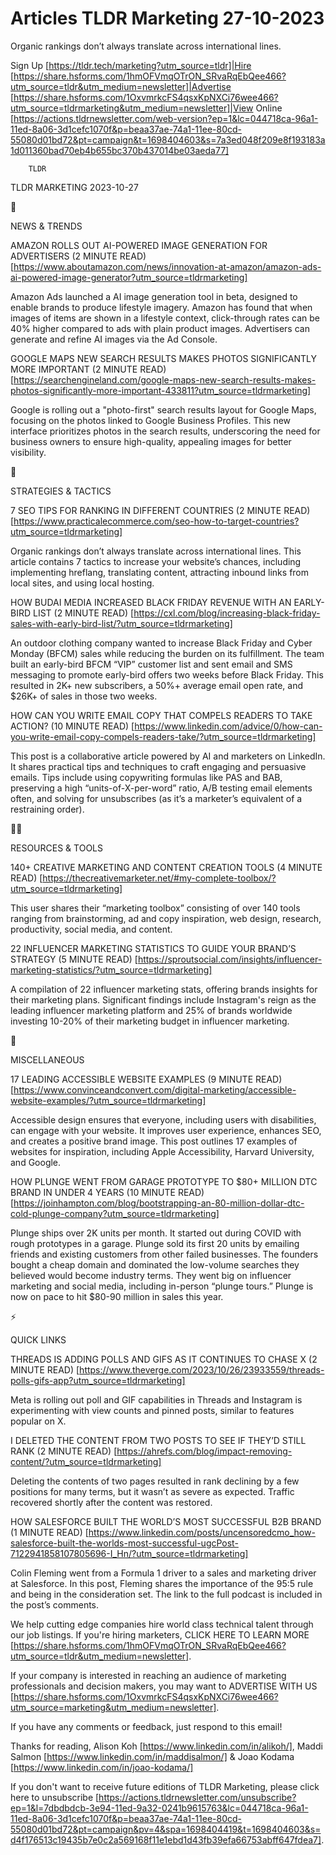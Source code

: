 # Articles TLDR Marketing 27-10-2023

Organic rankings don’t always translate across international
lines.  

Sign Up [https://tldr.tech/marketing?utm_source=tldr]|Hire
[https://share.hsforms.com/1hmOFVmqOTrON_SRvaRqEbQee466?utm_source=tldr&utm_medium=newsletter]|Advertise
[https://share.hsforms.com/1OxvmrkcFS4qsxKpNXCi76wee466?utm_source=tldrmarketing&utm_medium=newsletter]|View
Online
[https://actions.tldrnewsletter.com/web-version?ep=1&lc=044718ca-96a1-11ed-8a06-3d1cefc1070f&p=beaa37ae-74a1-11ee-80cd-55080d01bd72&pt=campaign&t=1698404603&s=7a3ed048f209e8f193183a1d011360bad70eb4b655bc370b437014be03aeda77]


		TLDR 

TLDR MARKETING 2023-10-27

📱 

NEWS & TRENDS

 AMAZON ROLLS OUT AI-POWERED IMAGE GENERATION FOR ADVERTISERS (2
MINUTE READ)
[https://www.aboutamazon.com/news/innovation-at-amazon/amazon-ads-ai-powered-image-generator?utm_source=tldrmarketing]


 Amazon Ads launched a AI image generation tool in beta, designed to
enable brands to produce lifestyle imagery. Amazon has found that when
images of items are shown in a lifestyle context, click-through rates
can be 40% higher compared to ads with plain product images.
Advertisers can generate and refine AI images via the Ad Console. 

 GOOGLE MAPS NEW SEARCH RESULTS MAKES PHOTOS SIGNIFICANTLY MORE
IMPORTANT (2 MINUTE READ)
[https://searchengineland.com/google-maps-new-search-results-makes-photos-significantly-more-important-433811?utm_source=tldrmarketing]


 Google is rolling out a "photo-first" search results layout for
Google Maps, focusing on the photos linked to Google Business
Profiles. This new interface prioritizes photos in the search results,
underscoring the need for business owners to ensure high-quality,
appealing images for better visibility. 

🚀 

STRATEGIES & TACTICS

 7 SEO TIPS FOR RANKING IN DIFFERENT COUNTRIES (2 MINUTE READ)
[https://www.practicalecommerce.com/seo-how-to-target-countries?utm_source=tldrmarketing]


 Organic rankings don’t always translate across international lines.
This article contains 7 tactics to increase your website’s chances,
including implementing hreflang, translating content, attracting
inbound links from local sites, and using local hosting. 

 HOW BUDAI MEDIA INCREASED BLACK FRIDAY REVENUE WITH AN EARLY-BIRD
LIST (2 MINUTE READ)
[https://cxl.com/blog/increasing-black-friday-sales-with-early-bird-list/?utm_source=tldrmarketing]


 An outdoor clothing company wanted to increase Black Friday and Cyber
Monday (BFCM) sales while reducing the burden on its fulfillment. The
team built an early-bird BFCM “VIP” customer list and sent email
and SMS messaging to promote early-bird offers two weeks before Black
Friday. This resulted in 2K+ new subscribers, a 50%+ average email
open rate, and $26K+ of sales in those two weeks. 

 HOW CAN YOU WRITE EMAIL COPY THAT COMPELS READERS TO TAKE ACTION? (10
MINUTE READ)
[https://www.linkedin.com/advice/0/how-can-you-write-email-copy-compels-readers-take/?utm_source=tldrmarketing]


 This post is a collaborative article powered by AI and marketers on
LinkedIn. It shares practical tips and techniques to craft engaging
and persuasive emails. Tips include using copywriting formulas like
PAS and BAB, preserving a high “units-of-X-per-word” ratio, A/B
testing email elements often, and solving for unsubscribes (as it’s
a marketer’s equivalent of a restraining order). 

🧑‍💻 

RESOURCES & TOOLS

 140+ CREATIVE MARKETING AND CONTENT CREATION TOOLS (4 MINUTE READ)
[https://thecreativemarketer.net/#my-complete-toolbox/?utm_source=tldrmarketing]


 This user shares their “marketing toolbox” consisting of over 140
tools ranging from brainstorming, ad and copy inspiration, web design,
research, productivity, social media, and content. 

 22 INFLUENCER MARKETING STATISTICS TO GUIDE YOUR BRAND’S STRATEGY
(5 MINUTE READ)
[https://sproutsocial.com/insights/influencer-marketing-statistics/?utm_source=tldrmarketing]


 A compilation of 22 influencer marketing stats, offering brands
insights for their marketing plans. Significant findings include
Instagram's reign as the leading influencer marketing platform and 25%
of brands worldwide investing 10-20% of their marketing budget in
influencer marketing. 

🎁 

MISCELLANEOUS

 17 LEADING ACCESSIBLE WEBSITE EXAMPLES (9 MINUTE READ)
[https://www.convinceandconvert.com/digital-marketing/accessible-website-examples/?utm_source=tldrmarketing]


 Accessible design ensures that everyone, including users with
disabilities, can engage with your website. It improves user
experience, enhances SEO, and creates a positive brand image. This
post outlines 17 examples of websites for inspiration, including Apple
Accessibility, Harvard University, and Google. 

 HOW PLUNGE WENT FROM GARAGE PROTOTYPE TO $80+ MILLION DTC BRAND IN
UNDER 4 YEARS (10 MINUTE READ)
[https://joinhampton.com/blog/bootstrapping-an-80-million-dollar-dtc-cold-plunge-company?utm_source=tldrmarketing]


 Plunge ships over 2K units per month. It started out during COVID
with rough prototypes in a garage. Plunge sold its first 20 units by
emailing friends and existing customers from other failed businesses.
The founders bought a cheap domain and dominated the low-volume
searches they believed would become industry terms. They went big on
influencer marketing and social media, including in-person “plunge
tours.” Plunge is now on pace to hit $80-90 million in sales this
year. 

⚡ 

QUICK LINKS

 THREADS IS ADDING POLLS AND GIFS AS IT CONTINUES TO CHASE X (2 MINUTE
READ)
[https://www.theverge.com/2023/10/26/23933559/threads-polls-gifs-app?utm_source=tldrmarketing]


 Meta is rolling out poll and GIF capabilities in Threads and
Instagram is experimenting with view counts and pinned posts, similar
to features popular on X. 

 I DELETED THE CONTENT FROM TWO POSTS TO SEE IF THEY’D STILL RANK (2
MINUTE READ)
[https://ahrefs.com/blog/impact-removing-content/?utm_source=tldrmarketing]


 Deleting the contents of two pages resulted in rank declining by a
few positions for many terms, but it wasn’t as severe as expected.
Traffic recovered shortly after the content was restored. 

 HOW SALESFORCE BUILT THE WORLD’S MOST SUCCESSFUL B2B BRAND (1
MINUTE READ)
[https://www.linkedin.com/posts/uncensoredcmo_how-salesforce-built-the-worlds-most-successful-ugcPost-7122941858107805696-I_Hn/?utm_source=tldrmarketing]


 Colin Fleming went from a Formula 1 driver to a sales and marketing
driver at Salesforce. In this post, Fleming shares the importance of
the 95:5 rule and being in the consideration set. The link to the full
podcast is included in the post’s comments. 

 We help cutting edge companies hire world class technical talent
through our job listings. If you're hiring marketers, CLICK HERE TO
LEARN MORE
[https://share.hsforms.com/1hmOFVmqOTrON_SRvaRqEbQee466?utm_source=tldr&utm_medium=newsletter].


If your company is interested in reaching an audience of marketing
professionals and decision makers, you may want to ADVERTISE WITH US
[https://share.hsforms.com/1OxvmrkcFS4qsxKpNXCi76wee466?utm_source=marketing&utm_medium=newsletter].


If you have any comments or feedback, just respond to this email! 

Thanks for reading, 
Alison Koh [https://www.linkedin.com/in/alikoh/], Maddi Salmon
[https://www.linkedin.com/in/maddisalmon/] & Joao Kodama
[https://www.linkedin.com/in/joao-kodama/] 

If you don't want to receive future editions of TLDR Marketing,
please click here to unsubscribe
[https://actions.tldrnewsletter.com/unsubscribe?ep=1&l=7dbdbdcb-3e94-11ed-9a32-0241b9615763&lc=044718ca-96a1-11ed-8a06-3d1cefc1070f&p=beaa37ae-74a1-11ee-80cd-55080d01bd72&pt=campaign&pv=4&spa=1698404419&t=1698404603&s=d4f176513c19435b7e0c2a569168f11e1ebd1d43fb39efa66753abff647fdea7].
